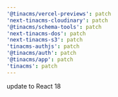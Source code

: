 ```yaml
---
'@tinacms/vercel-previews': patch
'next-tinacms-cloudinary': patch
'@tinacms/schema-tools': patch
'next-tinacms-dos': patch
'next-tinacms-s3': patch
'tinacms-authjs': patch
'@tinacms/auth': patch
'@tinacms/app': patch
'tinacms': patch
---
```


update to React 18
